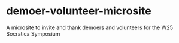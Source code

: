 # demoer-volunteer-microsite

A microsite to invite and thank demoers and volunteers for the W25 Socratica Symposium
